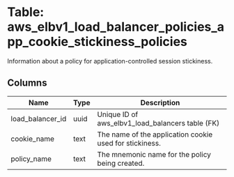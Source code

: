 
# Table: aws_elbv1_load_balancer_policies_app_cookie_stickiness_policies
Information about a policy for application-controlled session stickiness.
## Columns
| Name        | Type           | Description  |
| ------------- | ------------- | -----  |
|load_balancer_id|uuid|Unique ID of aws_elbv1_load_balancers table (FK)|
|cookie_name|text|The name of the application cookie used for stickiness.|
|policy_name|text|The mnemonic name for the policy being created.|
